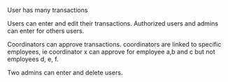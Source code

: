 User has many transactions

Users can enter and edit their transactions.  Authorized users and admins can enter for others users.  

Coordinators can approve transactions. coordinators are linked to specific employees, ie coordinator x can approve for employee a,b and c but not employees d, e, f.

Two admins can enter and delete users. 
